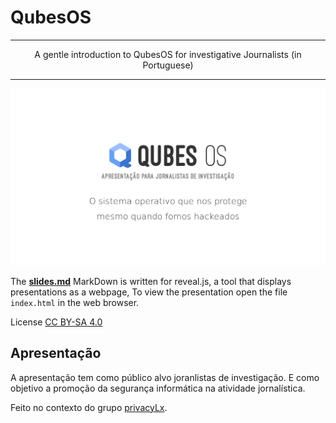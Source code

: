 # QubesOS

-----
<center>A gentle introduction to QubesOS for investigative Journalists (in Portuguese)</center>

----

![First Slide](images/first-slide.png)

The [**slides.md**](./slides.md) MarkDown is written for reveal.js, a tool that displays presentations as a webpage, To view the presentation open the file `index.html` in the web browser.

License [CC BY-SA 4.0](http://creativecommons.org/licenses/by-sa/4.0/)



Apresentação
-------------------

A apresentação tem como público alvo joranlistas de investigação. E como objetivo a promoção da segurança informática na atividade jornalística.



Feito no contexto do grupo [privacyLx](https://privacylx.org).